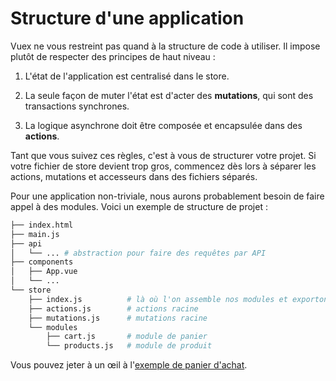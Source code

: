 # Structure d'une application

Vuex ne vous restreint pas quand à la structure de code à utiliser. Il impose plutôt de respecter des principes de haut niveau :

1. L'état de l'application est centralisé dans le store.

2. La seule façon de muter l'état est d'acter des **mutations**, qui sont des transactions synchrones.

3. La logique asynchrone doit être composée et encapsulée dans des **actions**.

Tant que vous suivez ces règles, c'est à vous de structurer votre projet. Si votre fichier de store devient trop gros, commencez dès lors à séparer les actions, mutations et accesseurs dans des fichiers séparés.

Pour une application non-triviale, nous aurons probablement besoin de faire appel à des modules. Voici un exemple de structure de projet :

``` bash
├── index.html
├── main.js
├── api
│   └── ... # abstraction pour faire des requêtes par API
├── components
│   ├── App.vue
│   └── ...
└── store
    ├── index.js          # là où l'on assemble nos modules et exportons le store
    ├── actions.js        # actions racine
    ├── mutations.js      # mutations racine
    └── modules
        ├── cart.js       # module de panier
        └── products.js   # module de produit
```

Vous pouvez jeter à un œil à l'[exemple de panier d'achat](https://github.com/vuejs/vuex/tree/dev/examples/shopping-cart).
